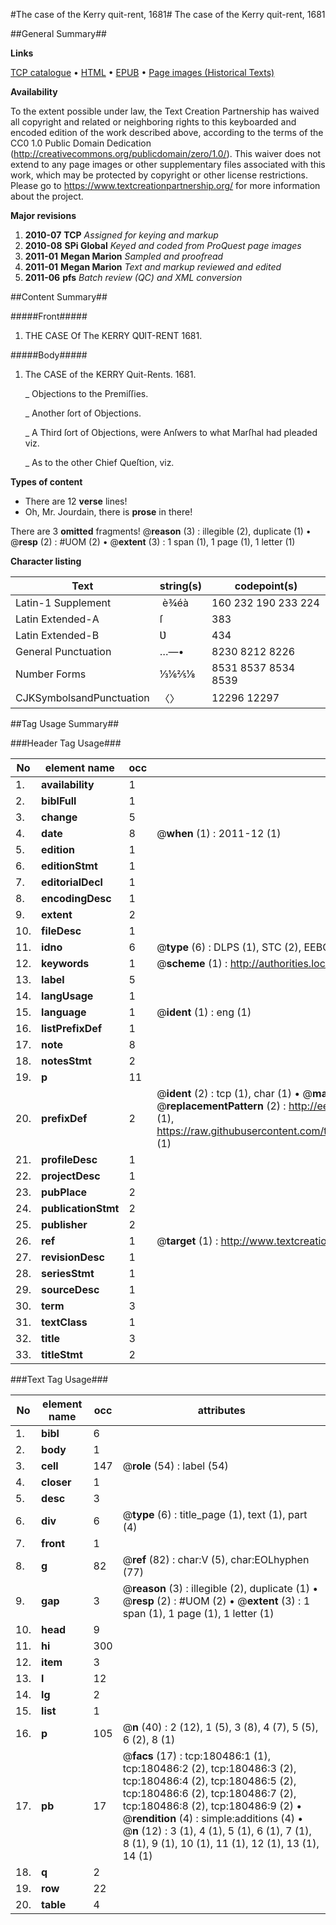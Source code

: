 #The case of the Kerry quit-rent, 1681#
The case of the Kerry quit-rent, 1681

##General Summary##

**Links**

[TCP catalogue](http://www.ota.ox.ac.uk/tcp/)  • 
[HTML](http://tei.it.ox.ac.uk/tcp/Texts-HTML/free/B08/B08654.html)  • 
[EPUB](http://tei.it.ox.ac.uk/tcp/Texts-EPUB/free/B08/B08654.epub) • 
[Page images (Historical Texts)](https://historicaltexts.jisc.ac.uk/eebo-61296902e)

**Availability**

To the extent possible under law, the Text Creation Partnership has waived all copyright and related or neighboring rights to this keyboarded and encoded edition of the work described above, according to the terms of the CC0 1.0 Public Domain Dedication (http://creativecommons.org/publicdomain/zero/1.0/). This waiver does not extend to any page images or other supplementary files associated with this work, which may be protected by copyright or other license restrictions. Please go to https://www.textcreationpartnership.org/ for more information about the project.

**Major revisions**

1. __2010-07__ __TCP__ *Assigned for keying and markup*
1. __2010-08__ __SPi Global__ *Keyed and coded from ProQuest page images*
1. __2011-01__ __Megan Marion__ *Sampled and proofread*
1. __2011-01__ __Megan Marion__ *Text and markup reviewed and edited*
1. __2011-06__ __pfs__ *Batch review (QC) and XML conversion*

##Content Summary##

#####Front#####

1. THE CASE Of The KERRY QƲIT-RENT 1681.

#####Body#####

1. The CASE of the KERRY Quit-Rents. 1681.

    _ Objections to the Premiſſies.

    _ Another ſort of Objections.

    _ A Third ſort of Objections, were Anſwers to what Marſhal had pleaded viz.

    _ As to the other Chief Queſtion, viz.

**Types of content**

  * There are 12 **verse** lines!
  * Oh, Mr. Jourdain, there is **prose** in there!

There are 3 **omitted** fragments! 
 @__reason__ (3) : illegible (2), duplicate (1)  •  @__resp__ (2) : #UOM (2)  •  @__extent__ (3) : 1 span (1), 1 page (1), 1 letter (1)

**Character listing**


|Text|string(s)|codepoint(s)|
|---|---|---|
|Latin-1 Supplement| è¾éà|160 232 190 233 224|
|Latin Extended-A|ſ|383|
|Latin Extended-B|Ʋ|434|
|General Punctuation|…—•|8230 8212 8226|
|Number Forms|⅓⅙⅖⅛|8531 8537 8534 8539|
|CJKSymbolsandPunctuation|〈〉|12296 12297|

##Tag Usage Summary##

###Header Tag Usage###

|No|element name|occ|attributes|
|---|---|---|---|
|1.|__availability__|1||
|2.|__biblFull__|1||
|3.|__change__|5||
|4.|__date__|8| @__when__ (1) : 2011-12 (1)|
|5.|__edition__|1||
|6.|__editionStmt__|1||
|7.|__editorialDecl__|1||
|8.|__encodingDesc__|1||
|9.|__extent__|2||
|10.|__fileDesc__|1||
|11.|__idno__|6| @__type__ (6) : DLPS (1), STC (2), EEBO-CITATION (1), OCLC (1), VID (1)|
|12.|__keywords__|1| @__scheme__ (1) : http://authorities.loc.gov/ (1)|
|13.|__label__|5||
|14.|__langUsage__|1||
|15.|__language__|1| @__ident__ (1) : eng (1)|
|16.|__listPrefixDef__|1||
|17.|__note__|8||
|18.|__notesStmt__|2||
|19.|__p__|11||
|20.|__prefixDef__|2| @__ident__ (2) : tcp (1), char (1)  •  @__matchPattern__ (2) : ([0-9\-]+):([0-9IVX]+) (1), (.+) (1)  •  @__replacementPattern__ (2) : http://eebo.chadwyck.com/downloadtiff?vid=$1&page=$2 (1), https://raw.githubusercontent.com/textcreationpartnership/Texts/master/tcpchars.xml#$1 (1)|
|21.|__profileDesc__|1||
|22.|__projectDesc__|1||
|23.|__pubPlace__|2||
|24.|__publicationStmt__|2||
|25.|__publisher__|2||
|26.|__ref__|1| @__target__ (1) : http://www.textcreationpartnership.org/docs/. (1)|
|27.|__revisionDesc__|1||
|28.|__seriesStmt__|1||
|29.|__sourceDesc__|1||
|30.|__term__|3||
|31.|__textClass__|1||
|32.|__title__|3||
|33.|__titleStmt__|2||


###Text Tag Usage###

|No|element name|occ|attributes|
|---|---|---|---|
|1.|__bibl__|6||
|2.|__body__|1||
|3.|__cell__|147| @__role__ (54) : label (54)|
|4.|__closer__|1||
|5.|__desc__|3||
|6.|__div__|6| @__type__ (6) : title_page (1), text (1), part (4)|
|7.|__front__|1||
|8.|__g__|82| @__ref__ (82) : char:V (5), char:EOLhyphen (77)|
|9.|__gap__|3| @__reason__ (3) : illegible (2), duplicate (1)  •  @__resp__ (2) : #UOM (2)  •  @__extent__ (3) : 1 span (1), 1 page (1), 1 letter (1)|
|10.|__head__|9||
|11.|__hi__|300||
|12.|__item__|3||
|13.|__l__|12||
|14.|__lg__|2||
|15.|__list__|1||
|16.|__p__|105| @__n__ (40) : 2 (12), 1 (5), 3 (8), 4 (7), 5 (5), 6 (2), 8 (1)|
|17.|__pb__|17| @__facs__ (17) : tcp:180486:1 (1), tcp:180486:2 (2), tcp:180486:3 (2), tcp:180486:4 (2), tcp:180486:5 (2), tcp:180486:6 (2), tcp:180486:7 (2), tcp:180486:8 (2), tcp:180486:9 (2)  •  @__rendition__ (4) : simple:additions (4)  •  @__n__ (12) : 3 (1), 4 (1), 5 (1), 6 (1), 7 (1), 8 (1), 9 (1), 10 (1), 11 (1), 12 (1), 13 (1), 14 (1)|
|18.|__q__|2||
|19.|__row__|22||
|20.|__table__|4||
